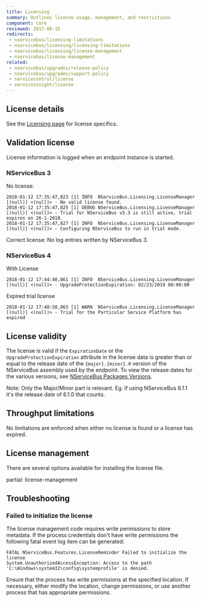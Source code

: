 ```yaml
---
title: Licensing
summary: Outlines license usage, management, and restrictions
component: core
reviewed: 2017-08-15
redirects:
 - nservicebus/licensing-limitations
 - nservicebus/licensing/licensing-limitations
 - nservicebus/licensing/license-management
 - nservicebus/license-management
related:
 - nservicebus/upgrades/release-policy
 - nservicebus/upgrades/support-policy
 - servicecontrol/license
 - serviceinsight/license
---
```



## License details

See the [Licensing page](https://particular.net/licensing) for license specifics.

## Validation license

License information is logged when an endpoint instance is started.

### NServiceBus 3

No license:
```
2018-01-12 17:35:47,823 [1] INFO  NServiceBus.Licensing.LicenseManager [(null)] <(null)> - No valid license found.
2018-01-12 17:35:47,825 [1] DEBUG NServiceBus.Licensing.LicenseManager [(null)] <(null)> - Trial for NServiceBus v3.3 is still active, trial expires on 26-1-2018.
2018-01-12 17:35:47,827 [1] INFO  NServiceBus.Licensing.LicenseManager [(null)] <(null)> - Configuring NServiceBus to run in trial mode.
```

Correct license:
No log entries written by NServiceBus 3.

### NServiceBus 4

With License
```
2018-01-12 17:44:40,861 [1] INFO  NServiceBus.Licensing.LicenseManager [(null)] <(null)> - UpgradeProtectionExpiration: 02/23/2019 00:00:00
```


Expired trial license
```
2018-01-12 17:48:58,863 [1] WARN  NServiceBus.Licensing.LicenseManager [(null)] <(null)> - Trial for the Particular Service Platform has expired
```

## License validity

The license is valid if the `ExpirationDate` or the `UpgradeProtectionExpiration` attribute in the license data is greater than or equal to the release date of the `{major}.{minor}.0` version of the NServiceBus assembly used by the endpoint. To view the release dates for the various versions, see [NServiceBus Packages Versions](/nservicebus/upgrades/all-versions.md).

Note: Only the Major/Minor part is relevant. Eg. if using NServiceBus 6.1.1 it's the release date of 6.1.0 that counts.


## Throughput limitations

No limitations are enforced when either no license is found or a license has expired.


## License management

There are several options available for installing the license file. 

partial: license-management


## Troubleshooting

### Failed to initialize the license

The license management code requires write permissions to store metadata. If the process credentials don't have write permissions the following fatal event log item can be generated:

```
FATAL NServiceBus.Features.LicenseReminder Failed to initialize the license
System.UnauthorizedAccessException: Access to the path 'C:\Windows\system32\config\systemprofile' is denied.
```

Ensure that the process has write permissions at the specified location. If necessary, either modify the location, change permissions, or use another process that has appropriate permissions.
